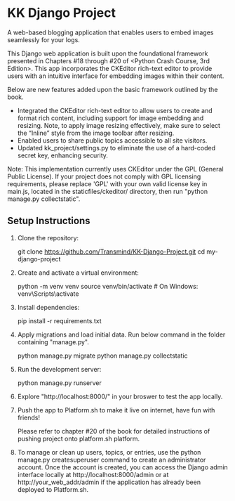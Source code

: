 
# KK Django Project
A web-based blogging application that enables users to embed images seamlessly for your logs.

This Django web application is built upon the foundational framework presented in Chapters #18 through #20 of <Python Crash Course, 3rd Edition>. This app incorporates the CKEditor rich-text editor to provide users with an intuitive interface for embedding images within their content. 

Below are new features added upon the basic framework outlined by the book.  
* Integrated the CKEditor rich-text editor to allow users to create and format rich content, including support for image embedding and resizing. Note, to apply image resizing effectively, make sure to select the “Inline” style from the image toolbar after resizing.
* Enabled users to share public topics accessible to all site visitors.  
* Updated kk_project/settings.py to eliminate the use of a hard-coded secret key,  enhancing security.

Note: This implementation currently uses CKEditor under the GPL (General Public License). If your project does not comply with GPL licensing requirements, please replace 'GPL' with your own valid license key in main.js, located in the staticfiles/ckeditor/ directory, then run "python manage.py collectstatic".

## Setup Instructions
1. Clone the repository:

   git clone https://github.com/Transmind/KK-Django-Project.git
   cd my-django-project

2. Create and activate a virtual environment:

   python -m venv venv
   source venv/bin/activate  # On Windows: venv\Scripts\activate

3. Install dependencies:

   pip install -r requirements.txt


4. Apply migrations and load initial data. Run below command in the folder containing "manage.py".

   python manage.py migrate
   python manage.py collectstatic

6. Run the development server:

   python manage.py runserver

7. Explore "http://localhost:8000/" in your broswer to test the app locally.

8. Push the app to Platform.sh to make it live on internet, have fun with friends! 
   
   Please refer to chapter #20 of the book for detailed instructions of pushing project onto platform.sh platform. 

9. To manage or clean up users, topics, or entries, use the python manage.py createsuperuser command to create an administrator account. Once the account is created, you can access the Django admin interface locally at http://localhost:8000/admin or at http://your_web_addr/admin if the application has already been deployed to Platform.sh.
